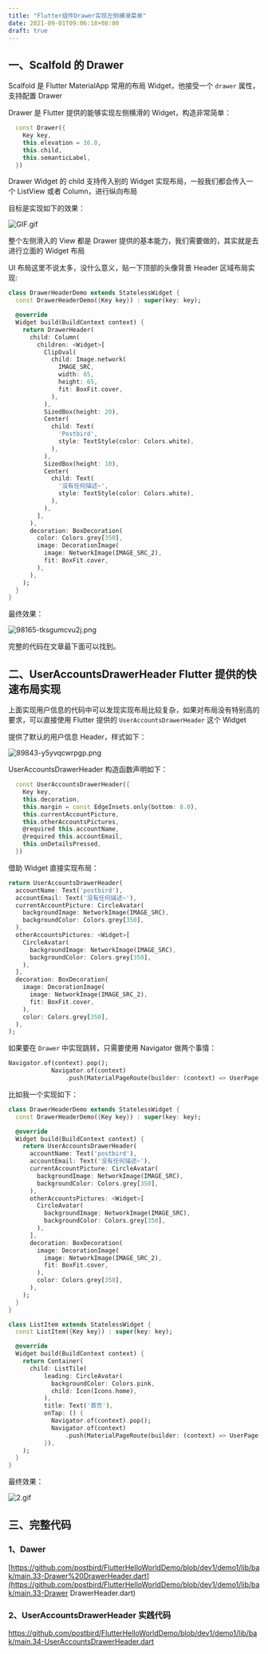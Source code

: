```yaml
---
title: "Flutter组件Drawer实现左侧横滑菜单"
date: 2021-09-01T09:06:18+08:00
draft: true
---
```


## 一、Scalfold 的 Drawer

Scalfold 是 Flutter MaterialApp 常用的布局 Widget，他接受一个 `drawer` 属性，支持配置 Drawer

Drawer 是 Flutter 提供的能够实现左侧横滑的 Widget，构造非常简单：

```dart
  const Drawer({
    Key key,
    this.elevation = 16.0,
    this.child,
    this.semanticLabel,
  })
```

Drawer Widget 的 child 支持传入别的 Widget 实现布局，一般我们都会传入一个 ListView 或者 Column，进行纵向布局

目标是实现如下的效果：

![GIF.gif](https://luckly007.oss-cn-beijing.aliyuncs.com/image/2897426136.gif)

整个左侧滑入的 View 都是 Drawer 提供的基本能力，我们需要做的，其实就是去进行立面的 Widget 布局

UI 布局这里不说太多，没什么意义，贴一下顶部的头像背景 Header 区域布局实现:

```dart
class DrawerHeaderDemo extends StatelessWidget {
  const DrawerHeaderDemo({Key key}) : super(key: key);

  @override
  Widget build(BuildContext context) {
    return DrawerHeader(
      child: Column(
        children: <Widget>[
          ClipOval(
            child: Image.network(
              IMAGE_SRC,
              width: 65,
              height: 65,
              fit: BoxFit.cover,
            ),
          ),
          SizedBox(height: 20),
          Center(
            child: Text(
              'Postbird',
              style: TextStyle(color: Colors.white),
            ),
          ),
          SizedBox(height: 10),
          Center(
            child: Text(
              '没有任何描述~',
              style: TextStyle(color: Colors.white),
            ),
          ),
        ],
      ),
      decoration: BoxDecoration(
        color: Colors.grey[350],
        image: DecorationImage(
          image: NetworkImage(IMAGE_SRC_2),
          fit: BoxFit.cover,
        ),
      ),
    );
  }
}
```

最终效果：

![98165-tksgumcvu2j.png](https://luckly007.oss-cn-beijing.aliyuncs.com/image/1182051144.png)

完整的代码在文章最下面可以找到。



## 二、UserAccountsDrawerHeader Flutter 提供的快速布局实现

上面实现用户信息的代码中可以发现实现布局比较复杂，如果对布局没有特别高的要求，可以直接使用 Flutter 提供的 `UserAccountsDrawerHeader` 这个 Widget

提供了默认的用户信息 Header，样式如下：

![89843-y5yvqcwrpgp.png](https://luckly007.oss-cn-beijing.aliyuncs.com/image/2372576705.png)

UserAccountsDrawerHeader 构造函数声明如下：

```dart
  const UserAccountsDrawerHeader({
    Key key,
    this.decoration,
    this.margin = const EdgeInsets.only(bottom: 8.0),
    this.currentAccountPicture,
    this.otherAccountsPictures,
    @required this.accountName,
    @required this.accountEmail,
    this.onDetailsPressed,
  })
```

借助 Widget 直接实现布局：

```dart
return UserAccountsDrawerHeader(
  accountName: Text('postbird'),
  accountEmail: Text('没有任何描述~'),
  currentAccountPicture: CircleAvatar(
    backgroundImage: NetworkImage(IMAGE_SRC),
    backgroundColor: Colors.grey[350],
  ),
  otherAccountsPictures: <Widget>[
    CircleAvatar(
      backgroundImage: NetworkImage(IMAGE_SRC),
      backgroundColor: Colors.grey[350],
    ),
  ],
  decoration: BoxDecoration(
    image: DecorationImage(
      image: NetworkImage(IMAGE_SRC_2),
      fit: BoxFit.cover,
    ),
    color: Colors.grey[350],
  ),
);
```

如果要在 `Drawer` 中实现跳转，只需要使用 Navigator 做两个事情：

```dart
Navigator.of(context).pop();
            Navigator.of(context)
                .push(MaterialPageRoute(builder: (context) => UserPage()));
```

比如我一个实现如下：

```dart
class DrawerHeaderDemo extends StatelessWidget {
  const DrawerHeaderDemo({Key key}) : super(key: key);

  @override
  Widget build(BuildContext context) {
    return UserAccountsDrawerHeader(
      accountName: Text('postbird'),
      accountEmail: Text('没有任何描述~'),
      currentAccountPicture: CircleAvatar(
        backgroundImage: NetworkImage(IMAGE_SRC),
        backgroundColor: Colors.grey[350],
      ),
      otherAccountsPictures: <Widget>[
        CircleAvatar(
          backgroundImage: NetworkImage(IMAGE_SRC),
          backgroundColor: Colors.grey[350],
        ),
      ],
      decoration: BoxDecoration(
        image: DecorationImage(
          image: NetworkImage(IMAGE_SRC_2),
          fit: BoxFit.cover,
        ),
        color: Colors.grey[350],
      ),
    );
  }
}

class ListItem extends StatelessWidget {
  const ListItem({Key key}) : super(key: key);

  @override
  Widget build(BuildContext context) {
    return Container(
      child: ListTile(
          leading: CircleAvatar(
            backgroundColor: Colors.pink,
            child: Icon(Icons.home),
          ),
          title: Text('首页'),
          onTap: () {
            Navigator.of(context).pop();
            Navigator.of(context)
                .push(MaterialPageRoute(builder: (context) => UserPage()));
          }),
    );
  }
}
```

最终效果：

![2.gif](https://luckly007.oss-cn-beijing.aliyuncs.com/image/4104252211.gif)



## 三、完整代码



### 1、Dawer

[https://github.com/postbird/FlutterHelloWorldDemo/blob/dev1/demo1/lib/bak/main.33-Drawer%20DrawerHeader.dart](https://github.com/postbird/FlutterHelloWorldDemo/blob/dev1/demo1/lib/bak/main.33-Drawer DrawerHeader.dart)



### 2、UserAccountsDrawerHeader 实践代码

https://github.com/postbird/FlutterHelloWorldDemo/blob/dev1/demo1/lib/bak/main.34-UserAccountsDrawerHeader.dart
